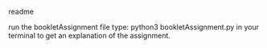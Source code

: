 readme

run the bookletAssignment file type: python3 bookletAssignment.py in your terminal to get an explanation of the assignment.
